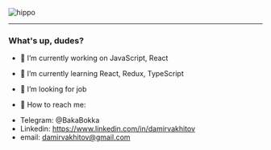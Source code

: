 ![hippo](https://tenor.com/view/hippo-animal-gif-9957547)
*****


### What's up, dudes?


- 🔭 I’m currently working on JavaScript, React
- 🌱 I’m currently learning React, Redux, TypeScript
- 👯 I’m looking for job

- 💬 How to reach me:
* Telegram: @BakaBokka
* Linkedin: https://www.linkedin.com/in/damirvakhitov
* email: damirvakhitov@gmail.com

